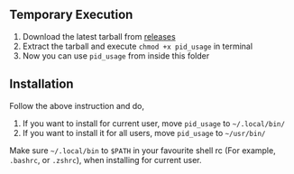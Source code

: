 ## Temporary Execution

1. Download the latest tarball from [releases](https://github.com/saravanabalagi/pid_usage/releases)
1. Extract the tarball and execute `chmod +x pid_usage` in terminal
1. Now you can use `pid_usage` from inside this folder

## Installation

Follow the above instruction and do, 

1. If you want to install for current user, move `pid_usage` to `~/.local/bin/`
1. If you want to install it for all users, move `pid_usage` to `~/usr/bin/`

Make sure `~/.local/bin` to `$PATH` in your favourite shell rc (For example, `.bashrc`, or `.zshrc`), 
when installing for current user.